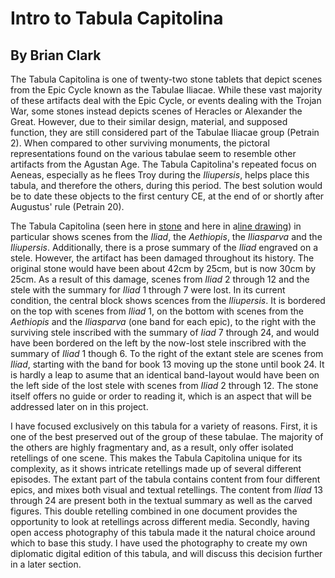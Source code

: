 # Intro to Tabula Capitolina

## By Brian Clark


The Tabula Capitolina is one of twenty-two stone tablets that depict scenes from the Epic Cycle known as the Tabulae Iliacae. While these vast majority of these artifacts deal with the Epic Cycle, or events dealing with the Trojan War, some stones instead depicts scenes of Heracles or Alexander the Great. However, due to their similar design, material, and supposed function, they are still considered part of the Tabulae Iliacae group (Petrain 2). When compared to other surviving monuments, the pictoral representations found on the various tabulae seem to resemble other artifacts from the Agustan Age. The Tabula Capitolina's repeated focus on Aeneas, especially as he flees Troy during the *Iliupersis*, helps place this tabula, and therefore the others, during this period. The best solution would be to date these objects to the first century CE, at the end of or shortly after Augustus' rule (Petrain 20).

The Tabula Capitolina (seen here in [stone](http://shot.holycross.edu/eikon/tabulaeiliacae/Capitoline_1.jpg) and here in a[line drawing](http://www.mediterranees.net/art_antique/oeuvres/iliaca/images/capitolina1.gif)) in particular shows scenes from the *Iliad*, the *Aethiopis*, the *Iliasparva* and the *Iliupersis*. Additionally, there is a prose summary of the *Iliad* engraved on a stele. However, the artifact has been damaged throughout its history.  The original stone would have been about 42cm by 25cm, but is now 30cm by 25cm. As a result of this damage, scenes from *Iliad* 2 through 12 and the stele with the summary for *Iliad* 1 through 7 were lost. In its current condition, the central block shows scences from the *Iliupersis*. It is bordered on the top with scenes from *Iliad* 1, on the bottom with scenes from the *Aethiopis* and the *Iliasparva* (one band for each epic), to the right with the surviving stele inscribed with the summary of *Iiad* 7 through 24, and would have been bordered on the left by the now-lost stele inscribred with the summary of *Iliad* 1 though 6. To the right of the extant stele are scenes from *Iliad*, starting with the band for book 13 moving up the stone until book 24. It is hardly a leap to asume that an identical band-layout would have been on the left side of the lost stele with scenes from *Iliad* 2 through 12. The stone itself offers no guide or order to reading it, which is an aspect that will be addressed later on in this project. 

I have focused exclusively on this tabula for a variety of reasons. First, it is one of the best preserved out of the group of these tabulae. The majority of the others are highly fragmentary and, as a result, only offer isolated retellings of one scene. This makes the Tabula Capitolina unique for its complexity, as it shows intricate retellings made up of several different episodes. The extant part of the tabula contains content from four different epics, and mixes both visual and textual retellings. The content from *Iliad* 13 through 24 are present both in the textual summary as well as the carved figures. This double retelling combined in one document provides the opportunity to look at retellings across different media. Secondly, having open access photography of this tabula made it the natural choice around which to base this study. I have used the photography to create my own diplomatic digital edition of this tabula, and will discuss this decision further in a later section. 
